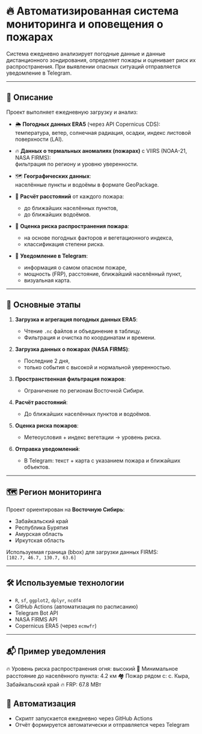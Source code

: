 # 🔥 Автоматизированная система мониторинга и оповещения о пожарах

Система ежедневно анализирует погодные данные и данные дистанционного зондирования, определяет пожары и оценивает риск их распространения. При выявлении опасных ситуаций отправляется уведомление в Telegram.

---

## 📌 Описание

Проект выполняет ежедневную загрузку и анализ:

- 🌦️ **Погодных данных ERA5** (через API Copernicus CDS):  
  температура, ветер, солнечная радиация, осадки, индекс листовой поверхности (LAI).
  
- 🔥 **Данных о термальных аномалиях (пожарах)** с VIIRS (NOAA-21, NASA FIRMS):  
  фильтрация по региону и уровню уверенности.

- 🗺️ **Географических данных**:  
  населённые пункты и водоёмы в формате GeoPackage.

- 📏 **Расчёт расстояний** от каждого пожара:
  - до ближайших населённых пунктов,
  - до ближайших водоёмов.

- 🌱 **Оценка риска распространения пожара**:
  - на основе погодных факторов и вегетационного индекса,
  - классификация степени риска.

- 📲 **Уведомление в Telegram**:
  - информация о самом опасном пожаре,
  - мощность (FRP), расстояние, ближайший населённый пункт,
  - визуальная карта.

---

## 🚀 Основные этапы

1. **Загрузка и агрегация погодных данных ERA5**:
   - Чтение `.nc` файлов и объединение в таблицу.
   - Фильтрация и очистка по координатам и времени.

2. **Загрузка данных о пожарах (NASA FIRMS)**:
   - Последние 2 дня,
   - только события с высокой и нормальной уверенностью.

3. **Пространственная фильтрация пожаров**:
   - Ограничение по регионам Восточной Сибири.

4. **Расчёт расстояний**:
   - До ближайших населённых пунктов и водоёмов.

5. **Оценка риска пожаров**:
   - Метеоусловия + индекс вегетации → уровень риска.

6. **Отправка уведомлений**:
   - В Telegram: текст + карта с указанием пожара и ближайших объектов.

---

## 🗺️ Регион мониторинга

Проект ориентирован на **Восточную Сибирь**:
- Забайкальский край  
- Республика Бурятия  
- Амурская область  
- Иркутская область  

Используемая граница (bbox) для загрузки данных FIRMS:  
`[102.7, 46.7, 130.7, 63.6]`

---

## 🛠️ Используемые технологии

- `R`, `sf`, `ggplot2`, `dplyr`, `ncdf4`
- GitHub Actions (автоматизация по расписанию)
- Telegram Bot API
- NASA FIRMS API
- Copernicus ERA5 (через `ecmwfr`)
  
---

## 📬 Пример уведомления
🔥 Уровень риска распространения огня: высокий
📍 Минимальное расстояние до населённого пункта: 4.2 км
🏘️ Пожар рядом с: с. Кыра, Забайкальский край
🔥 FRP: 67.8 МВт

## 📅 Автоматизация
- Скрипт запускается ежедневно через GitHub Actions
- Отчёт формируется автоматически и отправляется через Telegram
